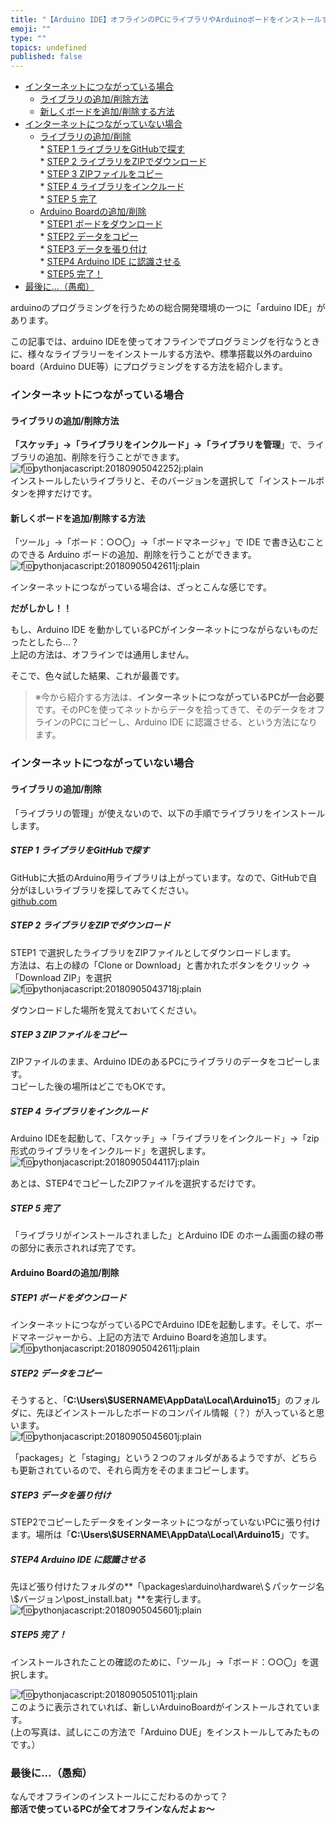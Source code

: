 ```yaml
---
title: "【Arduino IDE】オフラインのPCにライブラリやArduinoボードをインストールする方法"
emoji: ""
type: ""
topics: undefined
published: false
---
```


* [インターネットにつながっている場合](#インターネットにつながっている場合)  
   * [ライブラリの追加/削除方法](#ライブラリの追加削除方法)  
   * [新しくボードを追加/削除する方法](#新しくボードを追加削除する方法)
* [インターネットにつながっていない場合](#インターネットにつながっていない場合)  
   * [ライブラリの追加/削除](#ライブラリの追加削除)  
         * [STEP 1 ライブラリをGitHubで探す](#STEP-1-ライブラリをGitHubで探す)  
         * [STEP 2 ライブラリをZIPでダウンロード](#STEP-2-ライブラリをZIPでダウンロード)  
         * [STEP 3 ZIPファイルをコピー](#STEP-3-ZIPファイルをコピー)  
         * [STEP 4 ライブラリをインクルード](#STEP-4-ライブラリをインクルード)  
         * [STEP 5 完了](#STEP-5-完了)  
   * [Arduino Boardの追加/削除](#Arduino-Boardの追加削除)  
         * [STEP1 ボードをダウンロード](#STEP1-ボードをダウンロード)  
         * [STEP2 データをコピー](#STEP2-データをコピー)  
         * [STEP3 データを張り付け](#STEP3-データを張り付け)  
         * [STEP4 Arduino IDE に認識させる](#STEP4-Arduino-IDE-に認識させる)  
         * [STEP5 完了！](#STEP5-完了)
* [最後に...（愚痴）](#最後に愚痴)

  
arduinoのプログラミングを行うための総合開発環境の一つに「arduino IDE」があります。

この記事では、arduino IDEを使ってオフラインでプログラミングを行なうときに、様々なライブラリーをインストールする方法や、標準搭載以外のarduino board（Arduino DUE等）にプログラミングをする方法を紹介します。  
  
  
### インターネットにつながっている場合

#### ライブラリの追加/削除方法

**「スケッチ」→「ライブラリをインクルード」→「ライブラリを管理**」で、ライブラリの追加、削除を行うことができます。  
![f:id:pythonjacascript:20180905042252j:plain](/images/ppythonjacascript2018090520180905042252.jpg "f:id:pythonjacascript:20180905042252j:plain")  
インストールしたいライブラリと、そのバージョンを選択して「インストールボタンを押すだけです。  
  
#### 新しくボードを追加/削除する方法

「ツール」→「ボード：○○〇」→「ボードマネージャ」で IDE で書き込むことのできる Arduino ボードの追加、削除を行うことができます。  
![f:id:pythonjacascript:20180905042611j:plain](/images/ppythonjacascript2018090520180905042611.jpg "f:id:pythonjacascript:20180905042611j:plain")
  
  
インターネットにつながっている場合は、ざっとこんな感じです。

**だがしかし！！**

  
もし、Arduino IDE を動かしているPCがインターネットにつながらないものだったとしたら...？  
上記の方法は、オフラインでは通用しません。

そこで、色々試した結果、これが最善です。

> ※今から紹介する方法は、**インターネットにつながっているPCが一台必要**です。そのPCを使ってネットからデータを拾ってきて、そのデータをオフラインのPCにコピーし、Arduino IDE に認識させる、という方法になります。

### インターネットにつながっていない場合

#### ライブラリの追加/削除

「ライブラリの管理」が使えないので、以下の手順でライブラリをインストールします。

##### STEP 1 ライブラリをGitHubで探す

GitHubに大抵のArduino用ライブラリは上がっています。なので、GitHubで自分がほしいライブラリを探してみてください。  
[github.com](https://github.com/)  

##### STEP 2 ライブラリをZIPでダウンロード

STEP1 で選択したライブラリをZIPファイルとしてダウンロードします。  
方法は、右上の緑の「Clone or Download」と書かれたボタンをクリック → 「Download ZIP」を選択  
![f:id:pythonjacascript:20180905043718j:plain](/images/ppythonjacascript2018090520180905043718.jpg "f:id:pythonjacascript:20180905043718j:plain")

ダウンロードした場所を覚えておいてください。  
  
##### STEP 3 ZIPファイルをコピー

ZIPファイルのまま、Arduino IDEのあるPCにライブラリのデータをコピーします。  
コピーした後の場所はどこでもOKです。  
  
##### STEP 4 ライブラリをインクルード

Arduino IDEを起動して、「スケッチ」→「ライブラリをインクルード」→「zip形式のライブラリをインクルード」を選択します。  
![f:id:pythonjacascript:20180905044117j:plain](/images/ppythonjacascript2018090520180905044117.jpg "f:id:pythonjacascript:20180905044117j:plain")

あとは、STEP4でコピーしたZIPファイルを選択するだけです。  
  
##### STEP 5 完了

「ライブラリがインストールされました」とArduino IDE のホーム画面の緑の帯の部分に表示されれば完了です。  
  
  
#### Arduino Boardの追加/削除

##### STEP1 ボードをダウンロード

インターネットにつながっているPCでArduino IDEを起動します。そして、ボードマネージャーから、上記の方法で Arduino Boardを追加します。  
![f:id:pythonjacascript:20180905042611j:plain](/images/ppythonjacascript2018090520180905042611.jpg "f:id:pythonjacascript:20180905042611j:plain")

  
##### STEP2 データをコピー

そうすると、「**C:\\Users\\$USERNAME\\AppData\\Local\\Arduino15**」のフォルダに、先ほどインストールしたボードのコンパイル情報（？）が入っていると思います。  
![f:id:pythonjacascript:20180905045601j:plain](/images/ppythonjacascript2018090520180905045601.jpg "f:id:pythonjacascript:20180905045601j:plain")

「packages」と「staging」という２つのフォルダがあるようですが、どちらも更新されているので、それら両方をそのままコピーします。  
  
##### STEP3 データを張り付け

STEP2でコピーしたデータをインターネットにつながっていないPCに張り付けます。場所は「**C:\\Users\\$USERNAME\\AppData\\Local\\Arduino15**」です。  
  
##### STEP4 Arduino IDE に認識させる

先ほど張り付けたフォルダの**「\\packages\\arduino\\hardware\\＄パッケージ名\\$バージョン\\post\_install.bat」**を実行します。  
![f:id:pythonjacascript:20180905045601j:plain](/images/ppythonjacascript2018090520180905045601.jpg "f:id:pythonjacascript:20180905045601j:plain")

##### STEP5 完了！

インストールされたことの確認のために、「ツール」→「ボード：○○〇」を選択します。

![f:id:pythonjacascript:20180905051011j:plain](/images/ppythonjacascript2018090520180905051011.jpg "f:id:pythonjacascript:20180905051011j:plain")  
このように表示されていれば、新しいArduinoBoardがインストールされています。  
(上の写真は、試しにこの方法で「Arduino DUE」をインストールしてみたものです。）  
  
  
### 最後に...（愚痴）

なんでオフラインのインストールにこだわるのかって？  
**部活で使っているPCが全てオフラインなんだよぉ～**